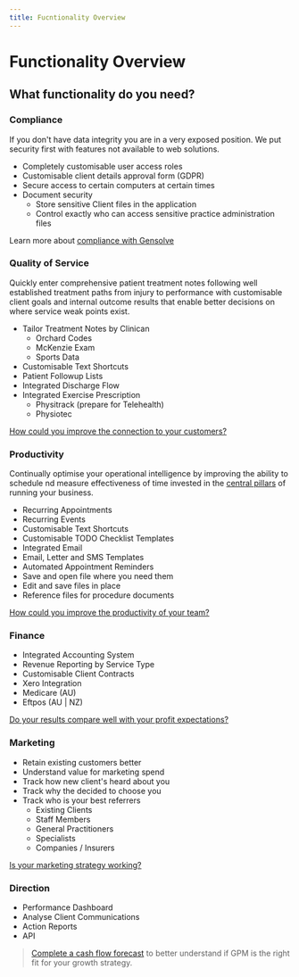 ```yaml
---
title: Fucntionality Overview
---
```


# Functionality Overview

## What functionality do you need?

### Compliance

If you don't have data integrity you are in a very exposed position. We put security first with features not available to web solutions.

- Completely customisable user access roles
- Customisable client details approval form (GDPR)
- Secure access to certain computers at certain times
- Document security
  - Store sensitive Client files in the application
  - Control exactly who can access sensitive practice administration files

Learn more about [compliance with Gensolve](../../business-administration/compliance)

### Quality of Service

Quickly enter comprehensive patient treatment notes following well established treatment paths from injury to performance with customisable client goals and internal outcome results that enable better decisions on where service weak points exist.

- Tailor Treatment Notes by Clinican
  - Orchard Codes
  - McKenzie Exam
  - Sports Data
- Customisable Text Shortcuts
- Patient Followup Lists
- Integrated Discharge Flow
- Integrated Exercise Prescription
  - Physitrack (prepare for Telehealth)
  - Physiotec

[How could you improve the connection to your customers?](../../business-administration/quality)

### Productivity

Continually optimise your operational intelligence by improving the ability to schedule nd measure effectiveness of time invested in the [central pillars](../../business-administration) of running your business.

- Recurring Appointments
- Recurring Events
- Customisable Text Shortcuts
- Customisable TODO Checklist Templates
- Integrated Email
- Email, Letter and SMS Templates
- Automated Appointment Reminders
- Save and open file where you need them
- Edit and save files in place
- Reference files for procedure documents

[How could you improve the productivity of your team?](../business-administration/productivity)

### Finance

- Integrated Accounting System
- Revenue Reporting by Service Type
- Customisable Client Contracts
- Xero Integration
- Medicare (AU)
- Eftpos (AU | NZ)

[Do your results compare well with your profit expectations?](../../business-administration/finances)

### Marketing

- Retain existing customers better
- Understand value for marketing spend
- Track how new client's heard about you
- Track why the decided to choose you
- Track who is your best referrers
  - Existing Clients
  - Staff Members
  - General Practitioners
  - Specialists
  - Companies / Insurers

[Is your marketing strategy working?](../../business-administration/marketing)

### Direction

- Performance Dashboard
- Analyse Client Communications
- Action Reports
- API

> [Complete a cash flow forecast](../../business-administration/finances/create-a-cashflow-forecast.md) to better understand if GPM is the right fit for your growth strategy.
